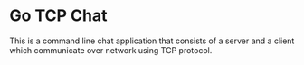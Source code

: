 # Go TCP Chat

This is a command line chat application that consists of a server and a client which communicate over network using TCP protocol.
